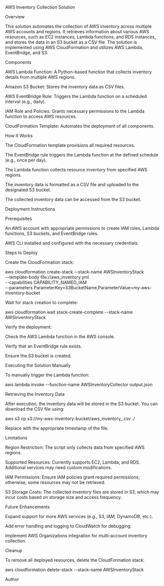 AWS Inventory Collection Solution

Overview

This solution automates the collection of AWS inventory across multiple AWS accounts and regions. It retrieves information about various AWS resources, such as EC2 instances, Lambda functions, and RDS instances, and stores the data in an S3 bucket as a CSV file. The solution is implemented using AWS CloudFormation and utilizes AWS Lambda, EventBridge, and S3.

Components

AWS Lambda Function: A Python-based function that collects inventory details from multiple AWS regions.

Amazon S3 Bucket: Stores the inventory data as CSV files.

AWS EventBridge Rule: Triggers the Lambda function on a scheduled interval (e.g., daily).

IAM Role and Policies: Grants necessary permissions to the Lambda function to access AWS resources.

CloudFormation Template: Automates the deployment of all components.

How It Works

The CloudFormation template provisions all required resources.

The EventBridge rule triggers the Lambda function at the defined schedule (e.g., once per day).

The Lambda function collects resource inventory from specified AWS regions.

The inventory data is formatted as a CSV file and uploaded to the designated S3 bucket.

The collected inventory data can be accessed from the S3 bucket.

Deployment Instructions

Prerequisites

An AWS account with appropriate permissions to create IAM roles, Lambda functions, S3 buckets, and EventBridge rules.

AWS CLI installed and configured with the necessary credentials.

Steps to Deploy

Create the CloudFormation stack:

aws cloudformation create-stack --stack-name AWSInventoryStack \
    --template-body file://aws_inventory.yml \
    --capabilities CAPABILITY_NAMED_IAM \
    --parameters ParameterKey=S3BucketName,ParameterValue=my-aws-inventory-bucket

Wait for stack creation to complete:

aws cloudformation wait stack-create-complete --stack-name AWSInventoryStack

Verify the deployment:

Check the AWS Lambda function in the AWS console.

Verify that an EventBridge rule exists.

Ensure the S3 bucket is created.

Executing the Solution Manually

To manually trigger the Lambda function:

aws lambda invoke --function-name AWSInventoryCollector output.json

Retrieving the Inventory Data

After execution, the inventory data will be stored in the S3 bucket. You can download the CSV file using:

aws s3 cp s3://my-aws-inventory-bucket/aws_inventory_<timestamp>.csv ./

Replace <timestamp> with the appropriate timestamp of the file.

Limitations

Region Restriction: The script only collects data from specified AWS regions.

Supported Resources: Currently supports EC2, Lambda, and RDS. Additional services may need custom modifications.

IAM Permissions: Ensure IAM policies grant required permissions; otherwise, some resources may not be retrieved.

S3 Storage Costs: The collected inventory files are stored in S3, which may incur costs based on storage size and access frequency.

Future Enhancements

Expand support for more AWS services (e.g., S3, IAM, DynamoDB, etc.).

Add error handling and logging to CloudWatch for debugging.

Implement AWS Organizations integration for multi-account inventory collection.

Cleanup

To remove all deployed resources, delete the CloudFormation stack:

aws cloudformation delete-stack --stack-name AWSInventoryStack

Author
